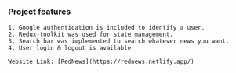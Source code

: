 ### Project features

    1. Google authentication is included to identify a user.
    2. Redux-toolkit was used for state management. 
    3. Search bar was implemented to search whatever news you want.
    4. User login & logout is available

    Website Link: [RedNews](https://rednews.netlify.app/)
